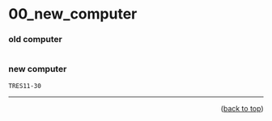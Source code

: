 <a name="topage"></a>

# 00_new_computer

### old computer
```
```

### new computer
```
TRES11-30
```

-----

<p align="right">(<a href="#topage">back to top</a>)</p>
<br/>
<br/>
